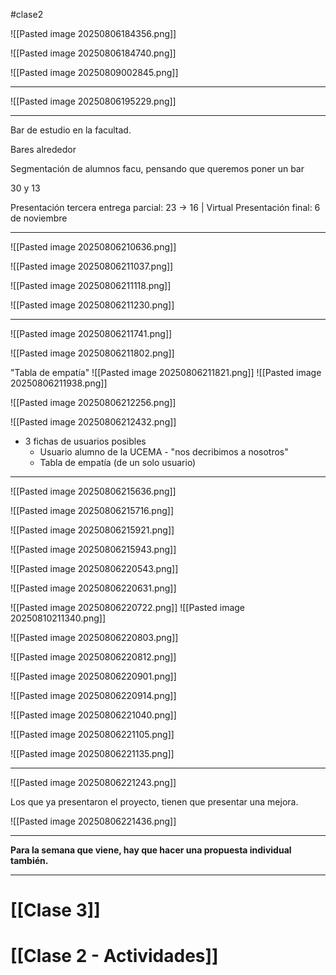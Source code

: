 #clase2

![[Pasted image 20250806184356.png]]


![[Pasted image 20250806184740.png]]

![[Pasted image 20250809002845.png]]

---

![[Pasted image 20250806195229.png]]

---


Bar de estudio en la facultad.

Bares alrededor


Segmentación de alumnos facu, pensando que queremos poner un bar


30 y 13


Presentación tercera entrega parcial: 23 -> 16 | Virtual
Presentación final: 6 de noviembre


---


![[Pasted image 20250806210636.png]]

![[Pasted image 20250806211037.png]]

![[Pasted image 20250806211118.png]]

![[Pasted image 20250806211230.png]]

---
![[Pasted image 20250806211741.png]]

![[Pasted image 20250806211802.png]]

"Tabla de empatía"
![[Pasted image 20250806211821.png]]
![[Pasted image 20250806211938.png]]

![[Pasted image 20250806212256.png]]

![[Pasted image 20250806212432.png]]






- 3 fichas de usuarios posibles
	- Usuario alumno de la UCEMA - "nos decribimos a nosotros"
	- Tabla de empatía (de un solo usuario)

---

![[Pasted image 20250806215636.png]]

![[Pasted image 20250806215716.png]]

![[Pasted image 20250806215921.png]]

![[Pasted image 20250806215943.png]]

![[Pasted image 20250806220543.png]]

![[Pasted image 20250806220631.png]]

![[Pasted image 20250806220722.png]]
![[Pasted image 20250810211340.png]]


![[Pasted image 20250806220803.png]]

![[Pasted image 20250806220812.png]]

![[Pasted image 20250806220901.png]]

![[Pasted image 20250806220914.png]]

![[Pasted image 20250806221040.png]]

![[Pasted image 20250806221105.png]]

![[Pasted image 20250806221135.png]]

---

![[Pasted image 20250806221243.png]]

Los que ya presentaron el proyecto, tienen que presentar una mejora.

![[Pasted image 20250806221436.png]]

---

**Para la semana que viene, hay que hacer una propuesta individual también.**

---
# [[Clase 3]]
# [[Clase 2 - Actividades]]
